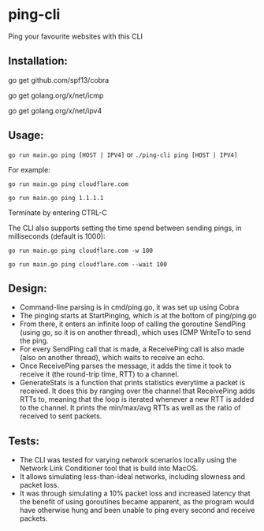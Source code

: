 # ping-cli
Ping your favourite websites with this CLI

## Installation:

go get github.com/spf13/cobra

go get golang.org/x/net/icmp

go get golang.org/x/net/ipv4

## Usage:

`go run main.go ping [HOST | IPV4]` or `./ping-cli ping [HOST | IPV4]`

For example:

`go run main.go ping cloudflare.com`

`go run main.go ping 1.1.1.1`

Terminate by entering CTRL-C

The CLI also supports setting the time spend between sending pings, in milliseconds (default is 1000):

`go run main.go ping cloudflare.com -w 100`

`go run main.go ping cloudflare.com --wait 100`

## Design:

- Command-line parsing is in cmd/ping.go, it was set up using Cobra
- The pinging starts at StartPinging, which is at the bottom of ping/ping.go
- From there, it enters an infinite loop of calling the goroutine SendPing (using go, so it is on another thread), which uses ICMP WriteTo to send the ping.
- For every SendPing call that is made, a ReceivePing call is also made (also on another thread), which waits to receive an echo.
- Once ReceivePing parses the message, it adds the time it took to receive it (the round-trip time, RTT) to a channel.
- GenerateStats is a function that prints statistics everytime a packet is received. It does this by ranging over the channel that ReceivePing adds RTTs to, meaning
  that the loop is iterated whenever a new RTT is added to the channel. It prints the min/max/avg RTTs as well as the ratio of received to sent packets.

## Tests:

- The CLI was tested for varying network scenarios locally using the Network Link Conditioner tool that is build into MacOS.
- It allows simulating less-than-ideal networks, including slowness and packet loss.
- It was through simulating a 10% packet loss and increased latency that the benefit of using goroutines became apparent, as the
  program would have otherwise hung and been unable to ping every second and receive packets.
